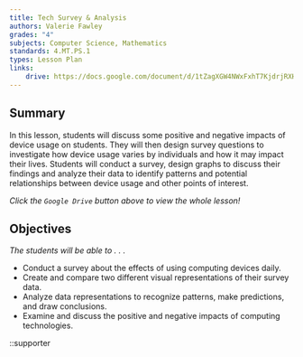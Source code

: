 ```yaml
---
title: Tech Survey & Analysis
authors: Valerie Fawley
grades: "4"
subjects: Computer Science, Mathematics
standards: 4.MT.PS.1
types: Lesson Plan
links:
    drive: https://docs.google.com/document/d/1tZagXGW4NWxFxhT7KjdrjRXHbxARBMYn5PYBixOvTII/edit
---
```


## Summary

In this lesson, students will discuss some positive and negative impacts of device usage on students. They will then design survey questions to investigate how device usage varies by individuals and how it may impact their lives. Students will conduct a survey, design graphs to discuss their findings and analyze their data to identify patterns and potential relationships between device usage and other points of interest.

*Click the `Google Drive` button above to view the whole lesson!*

## Objectives

*The students will be able to . . .*

* Conduct a survey about the effects of using computing devices daily.
* Create and compare two different visual representations of their survey data.
* Analyze data representations to recognize patterns, make predictions, and draw conclusions.
* Examine and discuss the positive and negative impacts of computing technologies.

::supporter
